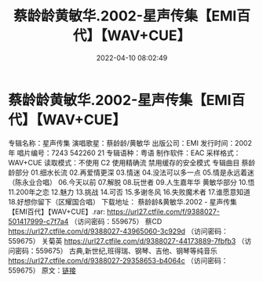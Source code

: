 ﻿---
title: 蔡龄龄黄敏华.2002-星声传集【EMI百代】【WAV+CUE】
date: 2022-04-10 08:02:49
categories: WAV车载音乐、镜像
tags: 国语流行
---
# 蔡龄龄黄敏华.2002-星声传集【EMI百代】【WAV+CUE】

专辑名称：星声传集
演唱歌星：蔡龄龄/黄敏华
出版公司：EMI
发行时间：2002年
唱片编号：7243 542260 21
专辑语种：粤语
制作软件：EAC
采样格式：WAV+CUE
读取模式：不使用 C2 使用精确流 禁用缓存的安全模式
专辑曲目
蔡龄龄部分
01.细水长流
02.再爱情更深
03.情迷
04.没法可以多一点
05.情是永远着迷（陈永业合唱）
06.今天以前
07.解脱
08.玩世者
09.人生嘉年华
黄敏华部分
10.悟
11.200年之恋
12.魅力
13.挑战
14.可否
15.多谢冬风
16.失败魔术者
17.谁愿意知道
18.好想你留下（区耀国合唱）
下载地址：
蔡龄龄&黄敏华.2002 - 星声传集【EMI百代】【WAV+CUE】.rar: https://url27.ctfile.com/f/9388027-501417999-c7f7a4
（访问密码：559675）
蔡CD
https://url27.ctfile.com/d/9388027-43965060-3c929d
（访问密码：559675）
关菊英
https://url27.ctfile.com/d/9388027-44173889-7fbfb3
（访问密码：559675）
古典,新世纪,班得瑞、钢琴、吉他、钢琴等纯音乐
https://url27.ctfile.com/d/9388027-29358653-b4064c
（访问密码：559675）
原文：[链接](https://blog.sina.com.cn/s/blog_1647c7e7601030wli.html)